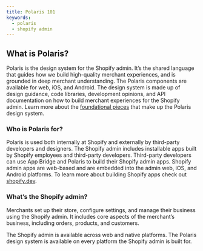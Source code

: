 ```yaml
---
title: Polaris 101
keywords:
  - polaris
  - shopify admin
---
```


## What is Polaris?

Polaris is the design system for the Shopify admin. It’s the shared language that guides how we build high-quality merchant experiences, and is grounded in deep merchant understanding. The Polaris components are available for web, iOS, and Android. The design system is made up of design guidance, code libraries, development opinions, and API documentation on how to build merchant experiences for the Shopify admin. Learn more about the [foundational pieces](/what-are-patterns-components-tokens) that make up the Polaris design system.

### Who is Polaris for? 

Polaris is used both internally at Shopify and externally by third-party developers and designers. The Shopify admin includes installable apps built by Shopify employees and third-party developers. Third-party developers can use App Bridge and Polaris to build their Shopify admin apps. Shopify admin apps are web-based and are embedded into the admin web, iOS, and Android platforms. To learn more about building Shopify apps check out [shopify.dev](https://shopify.dev/).


### What’s the Shopify admin?

Merchants set up their store, configure settings, and manage their business using the Shopify admin. It includes core aspects of the merchant’s business, including orders, products, and customers.

The Shopify admin is available across web and native platforms. The Polaris design system is available on every platform the Shopify admin is built for.